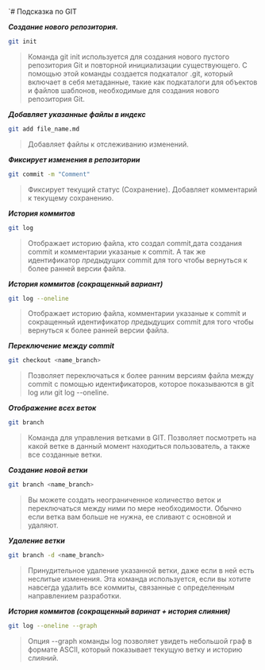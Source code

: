 `# Подсказка по GIT

_**Создание нового репозитория.**_

```sh
git init
```

>Команда git init используется для создания нового пустого репозитория Git и повторной инициализации существующего. С помощью этой команды создается подкаталог .git, который включает в себя метаданные, такие как подкаталоги для объектов и файлов шаблонов, необходимые для создания нового репозитория Git.

_**Добавляет указанные файлы в индекс**_

```sh
git add file_name.md
```

>Добавляет файлы к отслеживанию изменений.


_**Фиксирует изменения в репозитории**_

```sh
git commit -m "Comment"
```

>Фиксирует текущий статус (Сохранение). Добавляет комментарий к текущему сохранению. 

_**История коммитов**_

```sh
git log
```

>Отображает историю файла, кто создал commit,дата создания commit и комментарии указаные к commit.
А так же идентификатор *предыдущих* commit для того чтобы вернуться к более ранней версии файла.

_**История коммитов (сокращенный вариант)**_

```sh
git log --oneline
```

>Отображает историю файла, комментарии указаные к commit и сокращенный идентификатор *предыдущих* commit для того чтобы вернуться к более ранней версии файла.

_**Переключение между commit**_

```sh
git checkout <name_branch>
```

>Позволяет переключаться к более ранним версиям файла между commit с помощью идентификаторов, которое показываются в git log или git log --oneline.

_**Отображение всех веток**_

```sh
git branch
```

>Команда для управления ветками в GIT. Позволяет посмотреть на какой ветке в данный момент находиться пользователь, а также все созданные ветки.

_**Создание новой ветки**_

```sh
git branch <name_branch>
```

>Вы можете создать неограниченное количество веток и переключаться между ними по мере необходимости. Обычно если ветка вам больше не нужна, ее сливают с основной и удаляют.

_**Удаление ветки**_

```sh
git branch -d <name_branch>
```

>Принудительное удаление указанной ветки, даже если в ней есть неслитые изменения. Эта команда используется, если вы хотите навсегда удалить все коммиты, связанные с определенным направлением разработки.

_**История коммитов (сокращенный варинат + история слияния)**_

```sh
git log --oneline --graph
```

>Опция --graph команды log позволяет увидеть небольшой граф в формате ASCII, который показывает текущую ветку и историю слияний.